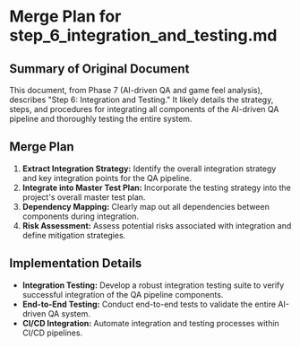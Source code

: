 # Merge Plan for step_6_integration_and_testing.md

## Summary of Original Document
This document, from Phase 7 (AI-driven QA and game feel analysis), describes "Step 6: Integration and Testing." It likely details the strategy, steps, and procedures for integrating all components of the AI-driven QA pipeline and thoroughly testing the entire system.

## Merge Plan
1.  **Extract Integration Strategy:** Identify the overall integration strategy and key integration points for the QA pipeline.
2.  **Integrate into Master Test Plan:** Incorporate the testing strategy into the project's overall master test plan.
3.  **Dependency Mapping:** Clearly map out all dependencies between components during integration.
4.  **Risk Assessment:** Assess potential risks associated with integration and define mitigation strategies.

## Implementation Details
-   **Integration Testing:** Develop a robust integration testing suite to verify successful integration of the QA pipeline components.
-   **End-to-End Testing:** Conduct end-to-end tests to validate the entire AI-driven QA system.
-   **CI/CD Integration:** Automate integration and testing processes within CI/CD pipelines.
